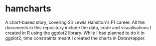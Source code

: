 # hamcharts
A chart-based story, covering Sir Lewis Hamilton's F1 career. All the documents in this repository include the data, code and visualisations I created in R using the ggplot2 library. While I had planned to do it in ggplot2, time constraints meant I created the charts in Datawrapper.
